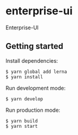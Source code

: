 # enterprise-ui
Enterprise-UI

## Getting started

Install dependencies:
```
$ yarn global add lerna
$ yarn install
```

Run development mode:
```
$ yarn develop
```

Run production mode:
```
$ yarn build
$ yarn start
```
